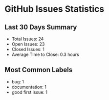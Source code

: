 # GitHub Issues Statistics

## Last 30 Days Summary
- Total Issues: 24
- Open Issues: 23
- Closed Issues: 1
- Average Time to Close: 0.3 hours

## Most Common Labels
- bug: 1
- documentation: 1
- good first issue: 1
